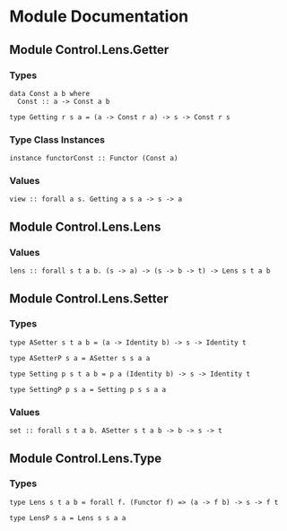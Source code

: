 # Module Documentation

## Module Control.Lens.Getter

### Types

    data Const a b where
      Const :: a -> Const a b

    type Getting r s a = (a -> Const r a) -> s -> Const r s


### Type Class Instances

    instance functorConst :: Functor (Const a)


### Values

    view :: forall a s. Getting a s a -> s -> a


## Module Control.Lens.Lens

### Values

    lens :: forall s t a b. (s -> a) -> (s -> b -> t) -> Lens s t a b


## Module Control.Lens.Setter

### Types

    type ASetter s t a b = (a -> Identity b) -> s -> Identity t

    type ASetterP s a = ASetter s s a a

    type Setting p s t a b = p a (Identity b) -> s -> Identity t

    type SettingP p s a = Setting p s s a a


### Values

    set :: forall s t a b. ASetter s t a b -> b -> s -> t


## Module Control.Lens.Type

### Types

    type Lens s t a b = forall f. (Functor f) => (a -> f b) -> s -> f t

    type LensP s a = Lens s s a a



